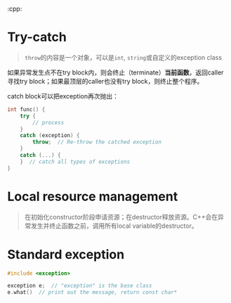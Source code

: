 :cpp:

# Try-catch

> `throw`的内容是一个对象，可以是`int`, `string`或自定义的exception class

如果异常发生点不在try block内，则会终止（terminate）**当前函数**，返回caller寻找try block；如果最顶层的caller也没有try block，则终止整个程序。

catch block可以把exception再次抛出：

```cpp
int func() {
    try {
        // process
    }
    catch (exception) {
        throw;  // Re-throw the catched exception
    }
    catch (...) {
    }  // catch all types of exceptions
}
```

# Local resource management

> 在初始化constructor阶段申请资源；在destructor释放资源。C++会在异常发生并终止函数之前，调用所有local variable的destructor。


# Standard exception

```cpp
#include <exception>

exception e;  // "exception" is the base class
e.what()  // print out the message, return const char*

```
